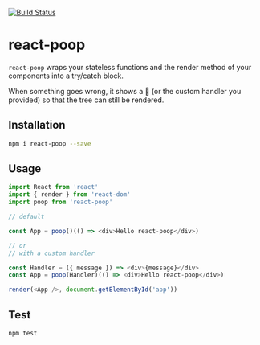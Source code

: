 [![Build Status](https://travis-ci.org/MicheleBertoli/react-poop.svg?branch=master)](https://travis-ci.org/MicheleBertoli/react-poop)

# react-poop

`react-poop` wraps your stateless functions and the render method of your components into a try/catch block.

When something goes wrong, it shows a 💩 (or the custom handler you provided) so that the tree can still be rendered.

## Installation

```bash
npm i react-poop --save
```

## Usage

```javascript
import React from 'react'
import { render } from 'react-dom'
import poop from 'react-poop'

// default

const App = poop()(() => <div>Hello react-poop</div>)

// or
// with a custom handler

const Handler = ({ message }) => <div>{message}</div>
const App = poop(Handler)(() => <div>Hello react-poop</div>)

render(<App />, document.getElementById('app'))
```

## Test

```bash
npm test
```

